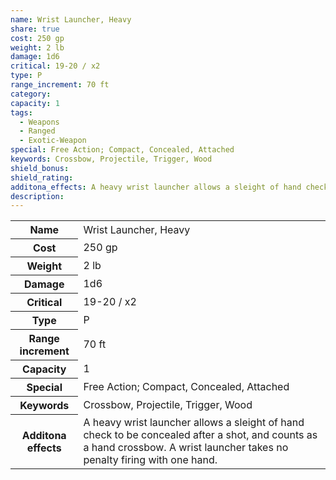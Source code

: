 ```yaml
---
name: Wrist Launcher, Heavy
share: true
cost: 250 gp
weight: 2 lb
damage: 1d6
critical: 19-20 / x2
type: P
range_increment: 70 ft
category: 
capacity: 1
tags:
  - Weapons
  - Ranged
  - Exotic-Weapon
special: Free Action; Compact, Concealed, Attached
keywords: Crossbow, Projectile, Trigger, Wood
shield_bonus: 
shield_rating: 
additona_effects: A heavy wrist launcher allows a sleight of hand check to be concealed after a shot, and counts as a hand crossbow. A wrist launcher takes no penalty firing with one hand.
description: 
---
```

<p><span dir="ltr" style="overflow-x: auto;"><table><tbody><tr><th dir="ltr">Name</th><td dir="ltr">Wrist Launcher, Heavy</td></tr><tr><th dir="ltr">Cost</th><td dir="ltr">250 gp</td></tr><tr><th dir="ltr">Weight</th><td dir="ltr">2 lb</td></tr><tr><th dir="ltr">Damage</th><td dir="ltr">1d6</td></tr><tr><th dir="ltr">Critical</th><td dir="ltr">19-20 / x2</td></tr><tr><th dir="ltr">Type</th><td dir="ltr">P</td></tr><tr><th dir="ltr">Range increment</th><td dir="ltr">70 ft</td></tr><tr><th dir="ltr">Capacity</th><td dir="auto">1</td></tr><tr><th dir="ltr">Special</th><td dir="ltr">Free Action; Compact, Concealed, Attached</td></tr><tr><th dir="ltr">Keywords</th><td dir="ltr">Crossbow, Projectile, Trigger, Wood</td></tr><tr><th dir="ltr">Additona effects</th><td dir="ltr">A heavy wrist launcher allows a sleight of hand check to be concealed after a shot, and counts as a hand crossbow. A wrist launcher takes no penalty firing with one hand.</td></tr></tbody></table></span></p>